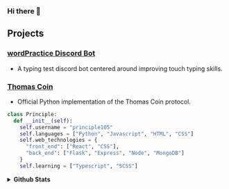 ### Hi there 👋

## Projects
### [wordPractice Discord Bot](https://top.gg/bot/743183681182498906)
- A typing test discord bot centered around improving touch typing skills. 

### [Thomas Coin](https://github.com/principle105/thomas-coin)
- Official Python implementation of the Thomas Coin protocol.

```python
class Principle:
  def __init__(self):
    self.username = "principle105"
    self.languages = ["Python", "Javascript", "HTML", "CSS"]
    self.web_technologies = {
      "front_end": ["React", "CSS"],
      "back_end": ["Flask", "Express", "Node", "MongoDB"]
    }
    self.learning = ["Typescript", "SCSS"]
```


<details>
  <summary><b>Github Stats</b></summary>

![Github Stats](https://github-readme-stats.vercel.app/api?username=principle105&count_private=true&theme=react&line_height=33)
![Top Languages](https://github-readme-stats.vercel.app/api/top-langs/?username=principle105&theme=react&hide=Tcl,C)
  [![GitHub Streak](http://github-readme-streak-stats.herokuapp.com?user=principle105&theme=react)](https://git.io/streak-stats)
</details>
